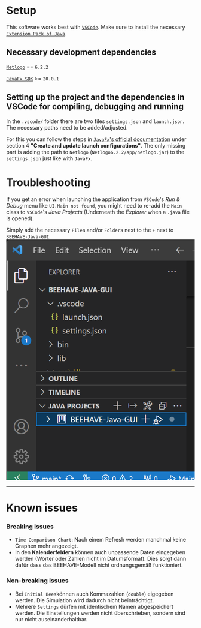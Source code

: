 # Setup
This software works best with [`VSCode`](https://code.visualstudio.com/Download).
Make sure to install the necessary [`Extension Pack of Java`](https://marketplace.visualstudio.com/items?itemName=vscjava.vscode-java-pack).

## Necessary development dependencies
[`Netlogo`](https://ccl.northwestern.edu/netlogo/download.shtml) == `6.2.2`

[`JavaFx SDK`](https://openjfx.io/) >= `20.0.1` 

## Setting up the project and the dependencies in VSCode for compiling, debugging and running
In the `.vscode/` folder there are two files `settings.json` and `launch.json`.
The necessary paths need to be added/adjusted.

For this you can follow the steps in [`JavaFx`'s official documentation](https://openjfx.io/openjfx-docs/#IDE-VSCode) under section 4 **"Create and update launch configurations"**.
The only missing part is adding the path to `Netlogo` (`Netlogo6.2.2/app/netlogo.jar`) to the `settings.json` just like with `JavaFx`.

# Troubleshooting
If you get an error when launching the application from `VSCode`'s _Run & Debug_ menu like `UI.Main not found`, you might need to re-add the `Main` class to `VSCode`'s _Java Projects_ (Underneath the _Explorer_ when a `.java` file is opened).

Simply add the necessary `File`s and/or `Folder`s next to the `+` next to `BEEHAVE-Java-GUI`.
![Alt text](troubleshooting.png)

-------------------
# Known issues
### Breaking issues
- ``Time Comparison Chart``: Nach einem Refresh werden manchmal keine Graphen mehr angezeigt. 
- In den **Kalenderfeldern** können auch unpassende Daten eingegeben werden (Wörter oder Zahlen nicht im Datumsformat). Dies sorgt dann dafür dass das BEEHAVE-Modell nicht ordnungsgemäß funktioniert.
### Non-breaking issues
- Bei `Initial Bees`können auch Kommazahlen (`double`) eigegeben werden. Die Simulation wird dadurch nicht beinträchtigt. 
- Mehrere `Settings` dürfen mit identischem Namen abgespeichert werden. Die Einstellungen werden nicht überschrieben, sondern sind nur nicht auseinanderhaltbar. 


